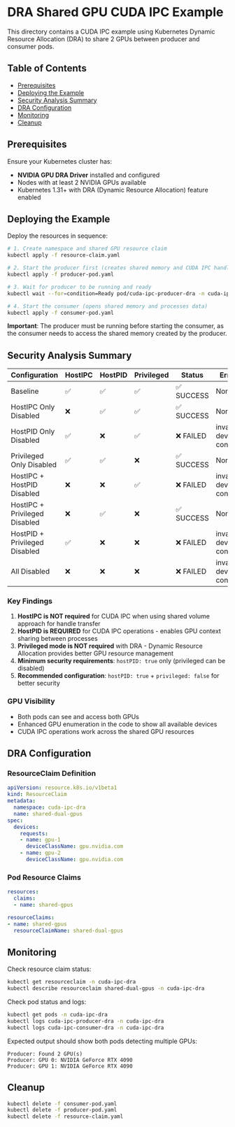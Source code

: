 # DRA Shared GPU CUDA IPC Example

This directory contains a CUDA IPC example using Kubernetes Dynamic Resource Allocation (DRA) to share 2 GPUs between producer and consumer pods.

## Table of Contents

- [Prerequisites](#prerequisites)
- [Deploying the Example](#deploying-the-example)
- [Security Analysis Summary](#security-analysis-summary)
- [DRA Configuration](#dra-configuration)
- [Monitoring](#monitoring)
- [Cleanup](#cleanup)

## Prerequisites

Ensure your Kubernetes cluster has:
- **NVIDIA GPU DRA Driver** installed and configured
- Nodes with at least 2 NVIDIA GPUs available
- Kubernetes 1.31+ with DRA (Dynamic Resource Allocation) feature enabled


## Deploying the Example

Deploy the resources in sequence:

```bash
# 1. Create namespace and shared GPU resource claim
kubectl apply -f resource-claim.yaml

# 2. Start the producer first (creates shared memory and CUDA IPC handle)
kubectl apply -f producer-pod.yaml

# 3. Wait for producer to be running and ready
kubectl wait --for=condition=Ready pod/cuda-ipc-producer-dra -n cuda-ipc-dra --timeout=60s

# 4. Start the consumer (opens shared memory and processes data)
kubectl apply -f consumer-pod.yaml
```

**Important**: The producer must be running before starting the consumer, as the consumer needs to access the shared memory created by the producer.

## Security Analysis Summary

| Configuration | HostIPC | HostPID | Privileged | Status | Error |
|---------------|---------|---------|------------|--------|-------|
| Baseline      | ✅      | ✅      | ✅         | ✅ SUCCESS | None |
| HostIPC Only Disabled | ❌ | ✅ | ✅ | ✅ SUCCESS | None |
| HostPID Only Disabled | ✅ | ❌ | ✅ | ❌ FAILED | invalid device context |
| Privileged Only Disabled | ✅ | ✅ | ❌ | ✅ SUCCESS | None |
| HostIPC + HostPID Disabled | ❌ | ❌ | ✅ | ❌ FAILED | invalid device context |
| HostIPC + Privileged Disabled | ❌ | ✅ | ❌ | ✅ SUCCESS | None |
| HostPID + Privileged Disabled | ✅ | ❌ | ❌ | ❌ FAILED | invalid device context |
| All Disabled | ❌ | ❌ | ❌ | ❌ FAILED | invalid device context |

### Key Findings

1. **HostIPC is NOT required** for CUDA IPC when using shared volume approach for handle transfer
2. **HostPID is REQUIRED** for CUDA IPC operations - enables GPU context sharing between processes
3. **Privileged mode is NOT required** with DRA - Dynamic Resource Allocation provides better GPU resource management
4. **Minimum security requirements**: `hostPID: true` only (privileged can be disabled)
5. **Recommended configuration**: `hostPID: true` + `privileged: false` for better security


### GPU Visibility
- Both pods can see and access both GPUs
- Enhanced GPU enumeration in the code to show all available devices
- CUDA IPC operations work across the shared GPU resources

## DRA Configuration

### ResourceClaim Definition
```yaml
apiVersion: resource.k8s.io/v1beta1
kind: ResourceClaim
metadata:
  namespace: cuda-ipc-dra
  name: shared-dual-gpus
spec:
  devices:
    requests:
    - name: gpu-1
      deviceClassName: gpu.nvidia.com
    - name: gpu-2
      deviceClassName: gpu.nvidia.com
```

### Pod Resource Claims
```yaml
resources:
  claims:
  - name: shared-gpus

resourceClaims:
- name: shared-gpus
  resourceClaimName: shared-dual-gpus
```

## Monitoring

Check resource claim status:
```bash
kubectl get resourceclaim -n cuda-ipc-dra
kubectl describe resourceclaim shared-dual-gpus -n cuda-ipc-dra
```

Check pod status and logs:
```bash
kubectl get pods -n cuda-ipc-dra
kubectl logs cuda-ipc-producer-dra -n cuda-ipc-dra
kubectl logs cuda-ipc-consumer-dra -n cuda-ipc-dra
```

Expected output should show both pods detecting multiple GPUs:
```
Producer: Found 2 GPU(s)
Producer: GPU 0: NVIDIA GeForce RTX 4090
Producer: GPU 1: NVIDIA GeForce RTX 4090
```

## Cleanup

```bash
kubectl delete -f consumer-pod.yaml
kubectl delete -f producer-pod.yaml
kubectl delete -f resource-claim.yaml
```